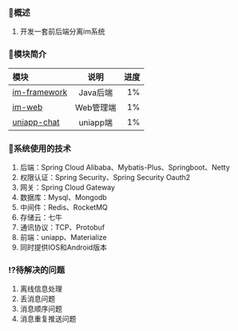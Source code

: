 
### 📝概述
1. 开发一套前后端分离im系统
### 📖模块简介
| 模块  | 说明  | 进度 |
| :------------ |:---------------:| -----:|
| [im-framework](https://github.com/XiaoBinNumberOne/chat/tree/master/im-framework/ "Java后端")      | Java后端   | 1% |
| [im-web](https://github.com/XiaoBinNumberOne/chat/tree/master/im-web/ "web端")     | Web管理端              | 1% |
|[uniapp-chat](https://github.com/XiaoBinNumberOne/chat/tree/master/uniapp-chat/ "uniapp端") | uniapp端           | 1% |
### 📔系统使用的技术
1. 后端：Spring Cloud Alibaba、Mybatis-Plus、Springboot、Netty
2. 权限认证：Spring Security、Spring Security Oauth2
3. 网关：Spring Cloud Gateway
4. 数据库：Mysql、Mongodb
5. 中间件：Redis、RocketMQ
6. 存储云：七牛
7. 通讯协议：TCP、Protobuf
7. 前端：uniapp、Materialize
8. 同时提供IOS和Android版本

### ⁉待解决的问题 
1. 离线信息处理
2. 丢消息问题
3. 消息顺序问题
4. 消息重复推送问题
